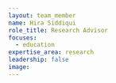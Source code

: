 ```yaml
---
layout: team_member
name: Hira Siddiqui
role_title: Research Advisor
focuses:
  - education
expertise_area: research
leadership: false
image:
---
```


